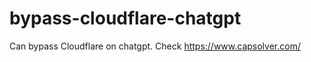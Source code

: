 # bypass-cloudflare-chatgpt
Can bypass Cloudflare on chatgpt. Check https://www.capsolver.com/ 
                                                                                                                                                         